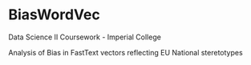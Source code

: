 # BiasWordVec
Data Science II Coursework - Imperial College

Analysis of Bias in FastText vectors reflecting EU National steretotypes
